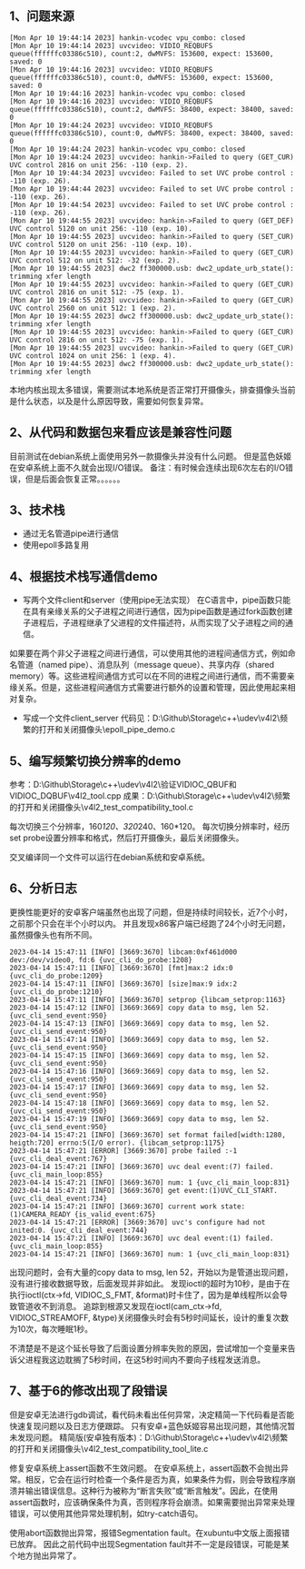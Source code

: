 ## 1、问题来源
```
[Mon Apr 10 19:44:14 2023] hankin-vcodec vpu_combo: closed
[Mon Apr 10 19:44:14 2023] uvcvideo: VIDIO_REQBUFS queue(ffffffc03386c510), count:2, dwMVFS: 153600, expect: 153600, saved: 0
[Mon Apr 10 19:44:16 2023] uvcvideo: VIDIO_REQBUFS queue(ffffffc03386c510), count:0, dwMVFS: 153600, expect: 153600, saved: 0
[Mon Apr 10 19:44:16 2023] hankin-vcodec vpu_combo: closed
[Mon Apr 10 19:44:16 2023] uvcvideo: VIDIO_REQBUFS queue(ffffffc03386c510), count:2, dwMVFS: 38400, expect: 38400, saved: 0
[Mon Apr 10 19:44:24 2023] uvcvideo: VIDIO_REQBUFS queue(ffffffc03386c510), count:0, dwMVFS: 38400, expect: 38400, saved: 0
[Mon Apr 10 19:44:24 2023] hankin-vcodec vpu_combo: closed
[Mon Apr 10 19:44:24 2023] uvcvideo: hankin->Failed to query (GET_CUR) UVC control 2816 on unit 256: -110 (exp. 2).
[Mon Apr 10 19:44:34 2023] uvcvideo: Failed to set UVC probe control : -110 (exp. 26).
[Mon Apr 10 19:44:44 2023] uvcvideo: Failed to set UVC probe control : -110 (exp. 26).
[Mon Apr 10 19:44:54 2023] uvcvideo: Failed to set UVC probe control : -110 (exp. 26).
[Mon Apr 10 19:44:55 2023] uvcvideo: hankin->Failed to query (GET_DEF) UVC control 5120 on unit 256: -110 (exp. 10).
[Mon Apr 10 19:44:55 2023] uvcvideo: hankin->Failed to query (SET_CUR) UVC control 5120 on unit 256: -110 (exp. 10).
[Mon Apr 10 19:44:55 2023] uvcvideo: hankin->Failed to query (GET_CUR) UVC control 512 on unit 512: -32 (exp. 2).
[Mon Apr 10 19:44:55 2023] dwc2 ff300000.usb: dwc2_update_urb_state(): trimming xfer length
[Mon Apr 10 19:44:55 2023] uvcvideo: hankin->Failed to query (GET_CUR) UVC control 2816 on unit 512: -75 (exp. 1).
[Mon Apr 10 19:44:55 2023] uvcvideo: hankin->Failed to query (GET_CUR) UVC control 2560 on unit 512: 1 (exp. 2).
[Mon Apr 10 19:44:55 2023] dwc2 ff300000.usb: dwc2_update_urb_state(): trimming xfer length
[Mon Apr 10 19:44:55 2023] uvcvideo: hankin->Failed to query (GET_CUR) UVC control 2816 on unit 512: -75 (exp. 1).
[Mon Apr 10 19:44:55 2023] uvcvideo: hankin->Failed to query (GET_CUR) UVC control 1024 on unit 256: 1 (exp. 4).
[Mon Apr 10 19:44:55 2023] dwc2 ff300000.usb: dwc2_update_urb_state(): trimming xfer length
```
本地内核出现太多错误，需要测试本地系统是否正常打开摄像头，排查摄像头当前是什么状态，以及是什么原因导致，需要如何恢复异常。

## 2、从代码和数据包来看应该是兼容性问题
目前测试在debian系统上面使用另外一款摄像头并没有什么问题。
但是蓝色妖姬在安卓系统上面不久就会出现I/O错误。
备注：有时候会连续出现6次左右的I/O错误，但是后面会恢复正常。。。。。。

## 3、技术栈
- 通过无名管道pipe进行通信
- 使用epoll多路复用

## 4、根据技术栈写通信demo
- 写两个文件client和server（使用pipe无法实现）
在C语言中，pipe函数只能在具有亲缘关系的父子进程之间进行通信，因为pipe函数是通过fork函数创建子进程后，子进程继承了父进程的文件描述符，从而实现了父子进程之间的通信。

如果要在两个非父子进程之间进行通信，可以使用其他的进程间通信方式，例如命名管道（named pipe）、消息队列（message queue）、共享内存（shared memory）等。这些进程间通信方式可以在不同的进程之间进行通信，而不需要亲缘关系。但是，这些进程间通信方式需要进行额外的设置和管理，因此使用起来相对复杂。

- 写成一个文件client_server
代码见：D:\Github\Storage\c++\udev\v4l2\频繁的打开和关闭摄像头\epoll_pipe_demo.c

## 5、编写频繁切换分辨率的demo
参考：D:\Github\Storage\c++\udev\v4l2\验证VIDIOC_QBUF和VIDIOC_DQBUF\v4l2_tool.cpp
成果：D:\Github\Storage\c++\udev\v4l2\频繁的打开和关闭摄像头\v4l2_test_compatibility_tool.c

每次切换三个分辨率，160*120、320*240、160*120。
每次切换分辨率时，经历set probe设置分辨率和格式，然后打开摄像头，最后关闭摄像头。

交叉编译同一个文件可以运行在debian系统和安卓系统。

## 6、分析日志
更换性能更好的安卓客户端虽然也出现了问题，但是持续时间较长，近7个小时，之前那个只会在半个小时以内。
并且发现x86客户端已经跑了24个小时无问题，虽然摄像头也有所不同。

```
2023-04-14 15:47:11 [INFO] [3669:3670] libcam:0xf461d000 dev:/dev/video0, fd:6 {uvc_cli_do_probe:1208}
2023-04-14 15:47:11 [INFO] [3669:3670] [fmt]max:2 idx:0 {uvc_cli_do_probe:1209}
2023-04-14 15:47:11 [INFO] [3669:3670] [size]max:9 idx:2 {uvc_cli_do_probe:1210}
2023-04-14 15:47:11 [INFO] [3669:3670] setprop {libcam_setprop:1163}
2023-04-14 15:47:12 [INFO] [3669:3669] copy data to msg, len 52. {uvc_cli_send_event:950}
2023-04-14 15:47:13 [INFO] [3669:3669] copy data to msg, len 52. {uvc_cli_send_event:950}
2023-04-14 15:47:14 [INFO] [3669:3669] copy data to msg, len 52. {uvc_cli_send_event:950}
2023-04-14 15:47:15 [INFO] [3669:3669] copy data to msg, len 52. {uvc_cli_send_event:950}
2023-04-14 15:47:16 [INFO] [3669:3669] copy data to msg, len 52. {uvc_cli_send_event:950}
2023-04-14 15:47:17 [INFO] [3669:3669] copy data to msg, len 52. {uvc_cli_send_event:950}
2023-04-14 15:47:18 [INFO] [3669:3669] copy data to msg, len 52. {uvc_cli_send_event:950}
2023-04-14 15:47:19 [INFO] [3669:3669] copy data to msg, len 52. {uvc_cli_send_event:950}
2023-04-14 15:47:21 [INFO] [3669:3670] set format failed[width:1280, heigth:720] errno:5(I/O error). {libcam_setprop:1175}
2023-04-14 15:47:21 [ERROR] [3669:3670] probe failed :-1 {uvc_cli_deal_event:767}
2023-04-14 15:47:21 [INFO] [3669:3670] uvc deal event:(7) failed. {uvc_cli_main_loop:855}
2023-04-14 15:47:21 [INFO] [3669:3670] num: 1 {uvc_cli_main_loop:831}
2023-04-14 15:47:21 [INFO] [3669:3670] get event:(1)UVC_CLI_START. {uvc_cli_deal_event:734}
2023-04-14 15:47:21 [INFO] [3669:3670] current work state:(1)CAMERA_READY {is_valid_event:675}
2023-04-14 15:47:21 [ERROR] [3669:3670] uvc's configure had not inited:0. {uvc_cli_deal_event:744}
2023-04-14 15:47:21 [INFO] [3669:3670] uvc deal event:(1) failed. {uvc_cli_main_loop:855}
2023-04-14 15:47:21 [INFO] [3669:3670] num: 1 {uvc_cli_main_loop:831}
```
出现问题时，会有大量的copy data to msg, len 52，开始以为是管道出现问题，没有进行接收数据导致，后面发现并非如此。
发现ioctl的超时为10秒，是由于在执行ioctl(ctx->fd, VIDIOC_S_FMT, &format)时卡住了，因为是单线程所以会导致管道收不到消息。
追踪到根源又发现在ioctl(cam_ctx->fd, VIDIOC_STREAMOFF, &type)关闭摄像头时会有5秒时间延长，设计的重复次数为10次，每次睡眠1秒。

不清楚是不是这个延长导致了后面设置分辨率失败的原因，尝试增加一个变量来告诉父进程我这边耽搁了5秒时间，在这5秒时间内不要向子线程发送消息。

## 7、基于6的修改出现了段错误
但是安卓无法进行gdb调试，看代码未看出任何异常，决定精简一下代码看是否能快速复现问题以及日志方便跟踪。
只有安卓+蓝色妖姬容易出现问题，其他情况暂未发现问题。
精简版(安卓独有版本)：D:\Github\Storage\c++\udev\v4l2\频繁的打开和关闭摄像头\v4l2_test_compatibility_tool_lite.c

修复安卓系统上assert函数不生效问题。
在安卓系统上，assert函数不会抛出异常。相反，它会在运行时检查一个条件是否为真，如果条件为假，则会导致程序崩溃并输出错误信息。这种行为被称为“断言失败”或“断言触发”。因此，在使用assert函数时，应该确保条件为真，否则程序将会崩溃。如果需要抛出异常来处理错误，可以使用其他异常处理机制，如try-catch语句。

使用abort函数抛出异常，报错Segmentation fault。在xubuntu中文版上面报错已放弃。
因此之前代码中出现Segmentation fault并不一定是段错误，可能是某个地方抛出异常了。





